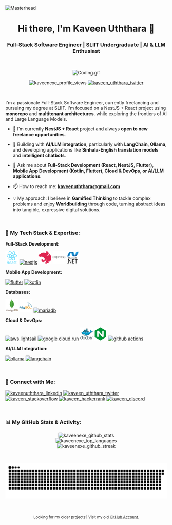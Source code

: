 ![Masterhead](https://i.postimg.cc/8P6D5MXy/Github-Banner.png)

<h1 align="center">Hi there, I'm Kaveen Uththara 👋</h1>

<h3 align="center">Full-Stack Software Engineer | SLIIT Undergraduate | AI & LLM Enthusiast</h3>

<br>

<p align="center">
  <img align="center" width="500" src="https://i.postimg.cc/CL71KXV9/54e37d8074ebcde1d96c77d7b2a7f310-607481371.gif" alt="Coding.gif">
</p>

<p align="center">
  <img src="https://komarev.com/ghpvc/?username=kaveenexe&label=Profile%20Views&color=0e75b6&style=flat-square" alt="kaveenexe_profile_views" />
  <a href="https://twitter.com/kaveen_uththara" target="_blank"><img src="https://img.shields.io/twitter/follow/kaveen_uththara?logo=twitter&style=for-the-badge&color=blue&labelColor=555555" alt="kaveen_uththara_twitter" /></a>
</p>

<br>

I'm a passionate Full-Stack Software Engineer, currently freelancing and pursuing my degree at SLIIT. I'm focused on a NestJS + React project using **monorepo** and **multitenant architectures**. while exploring the frontiers of AI and Large Language Models.

- 🔭 I’m currently **NestJS + React** project and always **open to new freelance opportunities**.
  
- 🌱 Building with **AI/LLM integration**, particularly with **LangChain, Ollama**, and developing applications like **Sinhala-English translation models** and **intelligent chatbots**.
  
- 💬 Ask me about **Full-Stack Development (React, NestJS, Flutter), Mobile App Development (Kotlin, Flutter), Cloud & DevOps, or AI/LLM applications**.
  
- 📫 How to reach me: **kaveenuththara@gmail.com**
  
- 💡 My approach: I believe in **Gamified Thinking** to tackle complex problems and enjoy **Worldbuilding** through code, turning abstract ideas into tangible, expressive digital solutions.

<br>

<h3 align="left">🚀 My Tech Stack & Expertise:</h3>

**Full-Stack Development:**
<p align="left">
  <a href="https://reactjs.org/" target="_blank" rel="noreferrer"><img src="https://raw.githubusercontent.com/devicons/devicon/master/icons/react/react-original-wordmark.svg" alt="react" width="40" height="40"/></a>
  <a href="https://nextjs.org/" target="_blank" rel="noreferrer"><img src="https://cdn.worldvectorlogo.com/logos/nextjs-2.svg" alt="nextjs" width="40" height="40"/></a>
  <a href="https://nestjs.com/" target="_blank" rel="noreferrer"><img src="https://raw.githubusercontent.com/devicons/devicon/master/icons/nestjs/nestjs-plain.svg" alt="nestjs" width="40" height="40"/></a>
  <a href="https://expressjs.com" target="_blank" rel="noreferrer"><img src="https://raw.githubusercontent.com/devicons/devicon/master/icons/express/express-original-wordmark.svg" alt="express" width="40" height="40"/></a>
  <a href="https://dotnet.microsoft.com/apps/aspnet" target="_blank" rel="noreferrer"><img src="https://raw.githubusercontent.com/devicons/devicon/master/icons/dot-net/dot-net-original-wordmark.svg" alt="aspnetcore" width="40" height="40"/></a>
</p>

**Mobile App Development:**
<p align="left">
  <a href="https://flutter.dev" target="_blank" rel="noreferrer"><img src="https://www.vectorlogo.zone/logos/flutterio/flutterio-icon.svg" alt="flutter" width="40" height="40"/></a>
  <a href="https://developer.android.com/kotlin" target="_blank" rel="noreferrer"><img src="https://www.vectorlogo.zone/logos/kotlinlang/kotlinlang-icon.svg" alt="kotlin" width="40" height="40"/></a>
</p>

**Databases:**
<p align="left">
  <a href="https://www.mongodb.com/" target="_blank" rel="noreferrer"><img src="https://raw.githubusercontent.com/devicons/devicon/master/icons/mongodb/mongodb-original-wordmark.svg" alt="mongodb" width="40" height="40"/></a>
  <a href="https://www.mysql.com/" target="_blank" rel="noreferrer"><img src="https://raw.githubusercontent.com/devicons/devicon/master/icons/mysql/mysql-original-wordmark.svg" alt="mysql" width="40" height="40"/></a>
  <a href="https://mariadb.org/" target="_blank" rel="noreferrer"><img src="https://www.vectorlogo.zone/logos/mariadb/mariadb-icon.svg" alt="mariadb" width="40" height="40"/></a>
</p>

**Cloud & DevOps:**
<p align="left">
  <a href="https://aws.amazon.com/lightsail/" target="_blank" rel="noreferrer"><img src="https://cdn.worldvectorlogo.com/logos/aws-lightsail.svg" alt="aws lightsail" width="40" height="40"/></a>
  <a href="https://cloud.google.com/run" target="_blank" rel="noreferrer"><img src="https://www.vectorlogo.zone/logos/google_cloud_run/google_cloud_run-icon.svg" alt="google cloud run" width="40" height="40"/></a>
  <a href="https://www.docker.com/" target="_blank" rel="noreferrer"><img src="https://raw.githubusercontent.com/devicons/devicon/master/icons/docker/docker-original-wordmark.svg" alt="docker" width="40" height="40"/></a>
  <a href="https://www.nginx.com" target="_blank" rel="noreferrer"><img src="https://raw.githubusercontent.com/devicons/devicon/master/icons/nginx/nginx-original.svg" alt="nginx" width="40" height="40"/></a>
  <a href="https://github.com/features/actions" target="_blank" rel="noreferrer"><img src="https://www.vectorlogo.zone/logos/githubactions/githubactions-icon.svg" alt="github actions" width="40" height="40"/></a>
</p>

**AI/LLM Integration:**
<p align="left">
  <a href="https://ollama.com/" target="_blank" rel="noreferrer"><img src="https://ollama.com/public/ollama.png" alt="ollama" width="40" height="40"/></a>
  <a href="https://python.langchain.com/" target="_blank" rel="noreferrer"><img src="https://gblobscdn.gitbook.com/spaces%2F-LqY4LXGflsY7n8yASub%2Favatar-1677521437038.png?alt=media" alt="langchain" width="40" height="40"/></a>
</p>

<br>

<h3 align="left">🔗 Connect with Me:</h3>
<p align="left">
  <a href="https://linkedin.com/in/kaveenuththara" target="_blank"><img src="https://img.shields.io/badge/-LinkedIn-0077B5?style=for-the-badge&logo=linkedin&logoColor=white" alt="kaveenuththara_linkedin"/></a>
  <a href="https://twitter.com/kaveen_uththara" target="_blank"><img src="https://img.shields.io/badge/-Twitter-1DA1F2?style=for-the-badge&logo=twitter&logoColor=white" alt="kaveen_uththara_twitter"/></a>
  <a href="https://stackoverflow.com/users/12110442/kaveendev" target="_blank"><img src="https://img.shields.io/badge/-StackOverflow-FE7A16?style=for-the-badge&logo=stackoverflow&logoColor=white" alt="kaveen_stackoverflow"/></a>
  <a href="https://www.hackerrank.com/kaveenuththara" target="_blank"><img src="https://img.shields.io/badge/-HackerRank-2EC866?style=for-the-badge&logo=hackerrank&logoColor=white" alt="kaveen_hackerrank"/></a>
  <a href="https://discord.gg/BlackAlpha#5295" target="_blank"><img src="https://img.shields.io/badge/-Discord-7289DA?style=for-the-badge&logo=discord&logoColor=white" alt="kaveen_discord"/></a>
</p>

<br>

<h3 align="left">📊 My GitHub Stats & Activity:</h3>

<p align="center">
  <img src="https://github-readme-stats.vercel.app/api?username=kaveenexe&show_icons=true&locale=en&theme=tokyonight&hide_border=true&count_private=true" alt="kaveenexe_github_stats" />
  <br/>
  <img src="https://github-readme-stats.vercel.app/api/top-langs/?username=kaveenexe&layout=compact&langs_count=8&theme=tokyonight&hide_border=true&count_private=true" alt="kaveenexe_top_languages" />
  <br/>
  <img src="https://github-readme-streak-stats.herokuapp.com/?user=kaveenexe&theme=tokyonight&hide_border=true" alt="kaveenexe_github_streak" />
</p>

<br>

<p align="center">
  <picture>
    <source media="(prefers-color-scheme: dark)" srcset="https://github.com/kaveenexe/kaveenexe/blob/output/github-snake-dark.svg" />
    <source media="(prefers-color-scheme: light)" srcset="https://github.com/kaveenexe/kaveenexe/blob/output/github-snake.svg" />
    <img alt="github-snake" src="https://github.com/kaveenexe/kaveenexe/blob/output/github-snake.svg" />
  </picture>
</p>


<br>

<p align="center">
  <small>Looking for my older projects? Visit my old <a href="https://github.com/kaveendev">GitHub Account</a>.</small>
</p>
